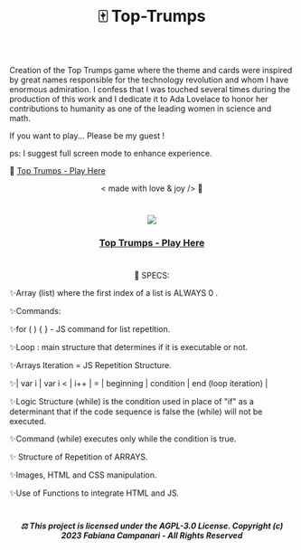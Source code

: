 <br>

# <p align="center"> 🀄️ Top-Trumps </p>
<br>

Creation of the Top Trumps game where the theme and cards were inspired by great names responsible for the technology revolution and whom I have enormous admiration. I confess that I was touched several times during the production of this work and I dedicate it to Ada Lovelace to honor her contributions to humanity as one of the leading women in science and math.

If you want to play... Please be my guest !

ps: I suggest full screen mode to enhance experience.

🚀 [Top Trumps - Play Here](https://fabianacampanari.github.io/Top-Trumps)



 <p align="center"> < made with love & joy /> 🪬 </p>
  
  #

<p align="center">
<img src="https://user-images.githubusercontent.com/113218619/214085733-1a176b90-d717-4dbf-b420-98cbf733fdf8.png" />
</p>


### <p align="center"> [Top Trumps - Play Here](https://fabianacampanari.github.io/Top-Trumps)


 
#

 <p align="center"> 📌 SPECS: </p>

✨Array (list) where the first index of a list is ALWAYS 0 .

✨Commands:

✨for ( ) { } - JS command for list repetition.

✨Loop : main structure that determines if it is executable or not.

✨Arrays Iteration = JS Repetition Structure.

✨| var i | var i < | i++ | = | beginning | condition | end (loop iteration) |

✨Logic Structure (while) is the condition used in place of "if" as a determinant that if the code sequence is false the (while) will not be executed.

✨Command (while) executes only while the condition is true.

✨ Structure of Repetition of ARRAYS.

✨Images, HTML and CSS manipulation.

✨Use of Functions to integrate HTML and JS.

#

#####  <p align="center"> ⚖︎ This project is licensed under the AGPL-3.0 License. Copyright (c) 2023 Fabiana Campanari - All Rights Reserved </p>




